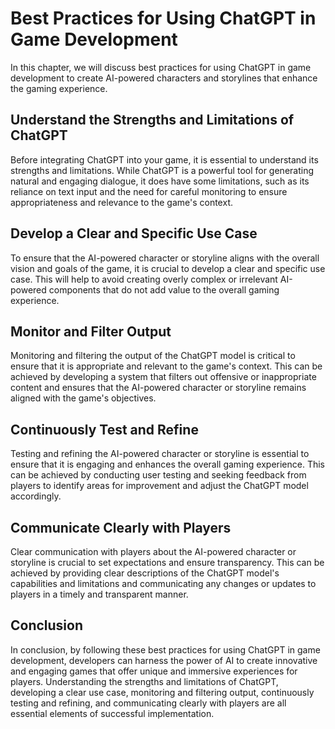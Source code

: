 Best Practices for Using ChatGPT in Game Development
========================================================================================================

In this chapter, we will discuss best practices for using ChatGPT in game development to create AI-powered characters and storylines that enhance the gaming experience.

Understand the Strengths and Limitations of ChatGPT
---------------------------------------------------

Before integrating ChatGPT into your game, it is essential to understand its strengths and limitations. While ChatGPT is a powerful tool for generating natural and engaging dialogue, it does have some limitations, such as its reliance on text input and the need for careful monitoring to ensure appropriateness and relevance to the game's context.

Develop a Clear and Specific Use Case
-------------------------------------

To ensure that the AI-powered character or storyline aligns with the overall vision and goals of the game, it is crucial to develop a clear and specific use case. This will help to avoid creating overly complex or irrelevant AI-powered components that do not add value to the overall gaming experience.

Monitor and Filter Output
-------------------------

Monitoring and filtering the output of the ChatGPT model is critical to ensure that it is appropriate and relevant to the game's context. This can be achieved by developing a system that filters out offensive or inappropriate content and ensures that the AI-powered character or storyline remains aligned with the game's objectives.

Continuously Test and Refine
----------------------------

Testing and refining the AI-powered character or storyline is essential to ensure that it is engaging and enhances the overall gaming experience. This can be achieved by conducting user testing and seeking feedback from players to identify areas for improvement and adjust the ChatGPT model accordingly.

Communicate Clearly with Players
--------------------------------

Clear communication with players about the AI-powered character or storyline is crucial to set expectations and ensure transparency. This can be achieved by providing clear descriptions of the ChatGPT model's capabilities and limitations and communicating any changes or updates to players in a timely and transparent manner.

Conclusion
----------

In conclusion, by following these best practices for using ChatGPT in game development, developers can harness the power of AI to create innovative and engaging games that offer unique and immersive experiences for players. Understanding the strengths and limitations of ChatGPT, developing a clear use case, monitoring and filtering output, continuously testing and refining, and communicating clearly with players are all essential elements of successful implementation.
